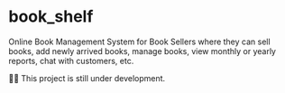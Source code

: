 # book_shelf

Online Book Management System for Book Sellers where they can sell books, add newly arrived books, manage books, view monthly or yearly reports, chat with customers, etc. 

🚧🚧 This project is still under development. 
